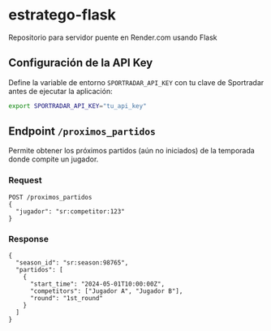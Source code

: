 # estratego-flask
Repositorio para servidor puente en Render.com usando Flask

## Configuración de la API Key

Define la variable de entorno `SPORTRADAR_API_KEY` con tu clave de Sportradar antes de ejecutar la aplicación:

```bash
export SPORTRADAR_API_KEY="tu_api_key"
```

## Endpoint `/proximos_partidos`

Permite obtener los próximos partidos (aún no iniciados) de la temporada donde compite un jugador.

### Request

```
POST /proximos_partidos
{
  "jugador": "sr:competitor:123"
}
```

### Response

```
{
  "season_id": "sr:season:98765",
  "partidos": [
    {
      "start_time": "2024-05-01T10:00:00Z",
      "competitors": ["Jugador A", "Jugador B"],
      "round": "1st_round"
    }
  ]
}
```
